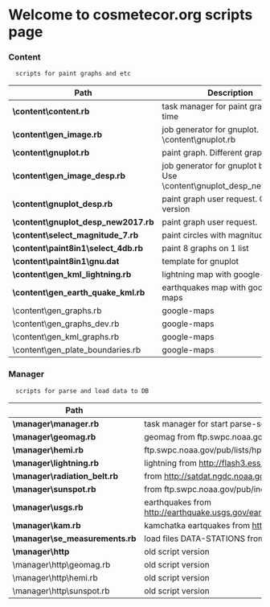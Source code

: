 # Welcome to cosmetecor.org scripts page 

### Content

      scripts for paint graphs and etc

Path | Description
------------ | -------------
**\content\content.rb** | task manager for paint graphs over time
**\content\gen_image.rb**|   job generator for gnuplot. Use \content\gnuplot.rb
**\content\gnuplot.rb**	|      paint graph. Different graphs types
**\content\gen_image_desp.rb**	|      job generator for gnuplot by USER. Use \content\gnuplot_desp_new2017.rb
**\content\gnuplot_desp.rb**|      paint graph user request. Old version
**\content\gnuplot_desp_new2017.rb**|	paint graph user request. 
**\content\select_magnitude_7.rb**|	       paint circles with magnitude
**\content\paint8in1\select_4db.rb**|	      paint 8 graphs on 1 list
**\content\paint8in1\gnu.dat**|	      template for gnuplot
**\content\gen_kml_lightning.rb**|    lightning map with google-maps
**\content\gen_earth_quake_kml.rb**| earthquakes map with google-maps 
	\content\gen_graphs.rb|	google-maps
     \content\gen_graphs_dev.rb	|google-maps
     \content\gen_kml_graphs.rb	|google-maps
     \content\gen_plate_boundaries.rb|	google-maps



### Manager

      scripts for parse and load data to DB

Path | Description
------------ | -------------	
**\manager\manager.rb**|      task manager for start parse-scripts over time
**\manager\geomag.rb**	|  geomag from ftp.swpc.noaa.gov/pub/indices/DGD.txt
**\manager\hemi.rb** | 	     ftp.swpc.noaa.gov/pub/lists/hpi/pwr_1day
**\manager\lightning.rb**|      lightning from http://flash3.ess.washington.edu/USGS/AVO/archive/
**\manager\radiation_belt.rb**	|      from http://satdat.ngdc.noaa.gov/sem/poes/data/belt_indices/
**\manager\sunspot.rb**	|      from ftp.swpc.noaa.gov/pub/indices/DSD.txt
**\manager\usgs.rb**| earthquakes from http://earthquake.usgs.gov/earthquakes/feed/v1.0/summary/2.5_week.csv
**\manager\kam.rb**	|      kamchatka eartquakes from http://emsd.ru/ts/all.php
**\manager\se_measurements.rb**|	     load files DATA-STATIONS from SERVER to DB
**\manager\http**  |    old script version
\manager\http\geomag.rb	|old script version
\manager\http\hemi.rb	|old script version
\manager\http\sunspot.rb|old script version	
